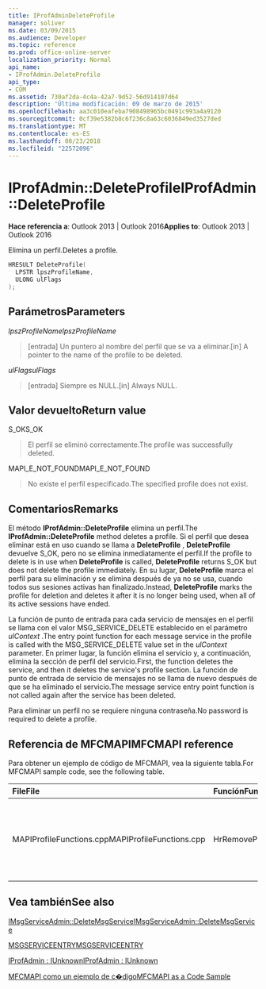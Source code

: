 ```yaml
---
title: IProfAdminDeleteProfile
manager: soliver
ms.date: 03/09/2015
ms.audience: Developer
ms.topic: reference
ms.prod: office-online-server
localization_priority: Normal
api_name:
- IProfAdmin.DeleteProfile
api_type:
- COM
ms.assetid: 730af2da-4c4a-42a7-9d52-56d914107d64
description: 'Última modificación: 09 de marzo de 2015'
ms.openlocfilehash: aa3c010eafeba7908498965bc0491c993a4a9120
ms.sourcegitcommit: 0cf39e5382b8c6f236c8a63c6036849ed3527ded
ms.translationtype: MT
ms.contentlocale: es-ES
ms.lasthandoff: 08/23/2018
ms.locfileid: "22572096"
---
```

# <a name="iprofadmindeleteprofile"></a><span data-ttu-id="dae6f-103">IProfAdmin::DeleteProfile</span><span class="sxs-lookup"><span data-stu-id="dae6f-103">IProfAdmin::DeleteProfile</span></span>

  
  
<span data-ttu-id="dae6f-104">**Hace referencia a**: Outlook 2013 | Outlook 2016</span><span class="sxs-lookup"><span data-stu-id="dae6f-104">**Applies to**: Outlook 2013 | Outlook 2016</span></span> 
  
<span data-ttu-id="dae6f-105">Elimina un perfil.</span><span class="sxs-lookup"><span data-stu-id="dae6f-105">Deletes a profile.</span></span>
  
```cpp
HRESULT DeleteProfile(
  LPSTR lpszProfileName,
  ULONG ulFlags
);
```

## <a name="parameters"></a><span data-ttu-id="dae6f-106">Parámetros</span><span class="sxs-lookup"><span data-stu-id="dae6f-106">Parameters</span></span>

 <span data-ttu-id="dae6f-107">_lpszProfileName_</span><span class="sxs-lookup"><span data-stu-id="dae6f-107">_lpszProfileName_</span></span>
  
> <span data-ttu-id="dae6f-108">[entrada] Un puntero al nombre del perfil que se va a eliminar.</span><span class="sxs-lookup"><span data-stu-id="dae6f-108">[in] A pointer to the name of the profile to be deleted.</span></span>
    
 <span data-ttu-id="dae6f-109">_ulFlags_</span><span class="sxs-lookup"><span data-stu-id="dae6f-109">_ulFlags_</span></span>
  
> <span data-ttu-id="dae6f-110">[entrada] Siempre es NULL.</span><span class="sxs-lookup"><span data-stu-id="dae6f-110">[in] Always NULL.</span></span> 
    
## <a name="return-value"></a><span data-ttu-id="dae6f-111">Valor devuelto</span><span class="sxs-lookup"><span data-stu-id="dae6f-111">Return value</span></span>

<span data-ttu-id="dae6f-112">S_OK</span><span class="sxs-lookup"><span data-stu-id="dae6f-112">S_OK</span></span> 
  
> <span data-ttu-id="dae6f-113">El perfil se eliminó correctamente.</span><span class="sxs-lookup"><span data-stu-id="dae6f-113">The profile was successfully deleted.</span></span>
    
<span data-ttu-id="dae6f-114">MAPI_E_NOT_FOUND</span><span class="sxs-lookup"><span data-stu-id="dae6f-114">MAPI_E_NOT_FOUND</span></span> 
  
> <span data-ttu-id="dae6f-115">No existe el perfil especificado.</span><span class="sxs-lookup"><span data-stu-id="dae6f-115">The specified profile does not exist.</span></span>
    
## <a name="remarks"></a><span data-ttu-id="dae6f-116">Comentarios</span><span class="sxs-lookup"><span data-stu-id="dae6f-116">Remarks</span></span>

<span data-ttu-id="dae6f-117">El método **IProfAdmin::DeleteProfile** elimina un perfil.</span><span class="sxs-lookup"><span data-stu-id="dae6f-117">The **IProfAdmin::DeleteProfile** method deletes a profile.</span></span> <span data-ttu-id="dae6f-118">Si el perfil que desea eliminar está en uso cuando se llama a **DeleteProfile** , **DeleteProfile** devuelve S_OK, pero no se elimina inmediatamente el perfil.</span><span class="sxs-lookup"><span data-stu-id="dae6f-118">If the profile to delete is in use when **DeleteProfile** is called, **DeleteProfile** returns S_OK but does not delete the profile immediately.</span></span> <span data-ttu-id="dae6f-119">En su lugar, **DeleteProfile** marca el perfil para su eliminación y se elimina después de ya no se usa, cuando todos sus sesiones activas han finalizado.</span><span class="sxs-lookup"><span data-stu-id="dae6f-119">Instead, **DeleteProfile** marks the profile for deletion and deletes it after it is no longer being used, when all of its active sessions have ended.</span></span> 
  
<span data-ttu-id="dae6f-120">La función de punto de entrada para cada servicio de mensajes en el perfil se llama con el valor MSG_SERVICE_DELETE establecido en el parámetro _ulContext_ .</span><span class="sxs-lookup"><span data-stu-id="dae6f-120">The entry point function for each message service in the profile is called with the MSG_SERVICE_DELETE value set in the  _ulContext_ parameter.</span></span> <span data-ttu-id="dae6f-121">En primer lugar, la función elimina el servicio y, a continuación, elimina la sección de perfil del servicio.</span><span class="sxs-lookup"><span data-stu-id="dae6f-121">First, the function deletes the service, and then it deletes the service's profile section.</span></span> <span data-ttu-id="dae6f-122">La función de punto de entrada de servicio de mensajes no se llama de nuevo después de que se ha eliminado el servicio.</span><span class="sxs-lookup"><span data-stu-id="dae6f-122">The message service entry point function is not called again after the service has been deleted.</span></span> 
  
<span data-ttu-id="dae6f-123">Para eliminar un perfil no se requiere ninguna contraseña.</span><span class="sxs-lookup"><span data-stu-id="dae6f-123">No password is required to delete a profile.</span></span>
  
## <a name="mfcmapi-reference"></a><span data-ttu-id="dae6f-124">Referencia de MFCMAPI</span><span class="sxs-lookup"><span data-stu-id="dae6f-124">MFCMAPI reference</span></span>

<span data-ttu-id="dae6f-125">Para obtener un ejemplo de código de MFCMAPI, vea la siguiente tabla.</span><span class="sxs-lookup"><span data-stu-id="dae6f-125">For MFCMAPI sample code, see the following table.</span></span>
  
|<span data-ttu-id="dae6f-126">**File**</span><span class="sxs-lookup"><span data-stu-id="dae6f-126">**File**</span></span>|<span data-ttu-id="dae6f-127">**Función**</span><span class="sxs-lookup"><span data-stu-id="dae6f-127">**Function**</span></span>|<span data-ttu-id="dae6f-128">**Comentario**</span><span class="sxs-lookup"><span data-stu-id="dae6f-128">**Comment**</span></span>|
|:-----|:-----|:-----|
|<span data-ttu-id="dae6f-129">MAPIProfileFunctions.cpp</span><span class="sxs-lookup"><span data-stu-id="dae6f-129">MAPIProfileFunctions.cpp</span></span>  <br/> |<span data-ttu-id="dae6f-130">HrRemoveProfile</span><span class="sxs-lookup"><span data-stu-id="dae6f-130">HrRemoveProfile</span></span>  <br/> |<span data-ttu-id="dae6f-131">MFCMAPI usa el método **IProfAdmin::DeleteProfile** para eliminar el perfil seleccionado.</span><span class="sxs-lookup"><span data-stu-id="dae6f-131">MFCMAPI uses the **IProfAdmin::DeleteProfile** method to delete the selected profile.</span></span>  <br/> |
   
## <a name="see-also"></a><span data-ttu-id="dae6f-132">Vea también</span><span class="sxs-lookup"><span data-stu-id="dae6f-132">See also</span></span>



[<span data-ttu-id="dae6f-133">IMsgServiceAdmin::DeleteMsgService</span><span class="sxs-lookup"><span data-stu-id="dae6f-133">IMsgServiceAdmin::DeleteMsgService</span></span>](imsgserviceadmin-deletemsgservice.md)
  
[<span data-ttu-id="dae6f-134">MSGSERVICEENTRY</span><span class="sxs-lookup"><span data-stu-id="dae6f-134">MSGSERVICEENTRY</span></span>](msgserviceentry.md)
  
[<span data-ttu-id="dae6f-135">IProfAdmin : IUnknown</span><span class="sxs-lookup"><span data-stu-id="dae6f-135">IProfAdmin : IUnknown</span></span>](iprofadminiunknown.md)


[<span data-ttu-id="dae6f-136">MFCMAPI como un ejemplo de c�digo</span><span class="sxs-lookup"><span data-stu-id="dae6f-136">MFCMAPI as a Code Sample</span></span>](mfcmapi-as-a-code-sample.md)

